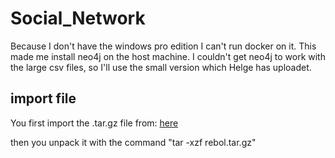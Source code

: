 # Social_Network
Because I don't have the windows pro edition I can't run docker on it. This made me install neo4j on the host machine. I couldn't get neo4j to work with the large csv files, so I'll use the small version which Helge has uploadet.

## import file
You first import the .tar.gz file from: [here](https://github.com/datsoftlyngby/soft2018spring-databases-teaching-material/raw/master/data/archive_graph.tar.gz.)

then you unpack it with the command "tar -xzf rebol.tar.gz"
